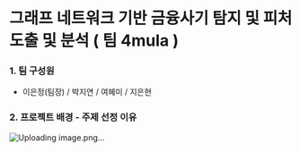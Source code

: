 # 그래프 네트워크 기반 금융사기 탐지 및 피처 도출 및 분석 ( 팀 4mula )
### 1. 팀 구성원
* 이은정(팀장) / 박지연 / 여혜미 / 지은현
  
### 2. 프로젝트 배경 - 주제 선정 이유
![Uploading image.png…]()

